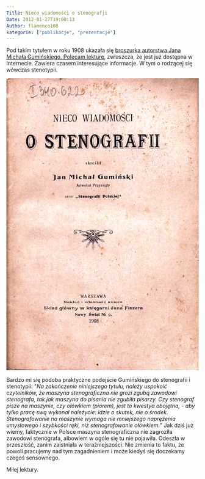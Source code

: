 ```yaml
---
Title: Nieco wiadomości o stenografji
Date: 2012-01-27T19:00:13
Author: flamenco108
kategorie: ["publikacje", "prezentacje"]
---
```


Pod takim tytułem w roku 1908 ukazała się 
[broszurka autorstwa Jana Michała Gumińskiego. Polecam lekturę](https://www.archive.org/details/NiecoWiedzyOStenografii),
zwłaszcza, że jest już dostępna w Internecie. Zawiera czasem
interesujące informacje. W tym o rodzącej się wówczas stenotypii.



![](nieco_wiad_o_steno.png)



Bardzo mi się podoba praktyczne podejście Gumińskiego do stenografii i
stenotypii: "*Na zakończenie niniejszego tytułu, należy uspokoić
czytelników, że maszyna stenograficzna nie grozi zgubą zawodowi
stenografa, tak jak maszyna do pisania nie zgubiła pisarzy. Czy
stenograf pisze na maszynie, czy ołówkiem (piórem), jest to kwestya
obojętna, - aby tylko pracę swą wykonał należycie: idzie o skutek, nie o
środek. Stenografowanie na maszynie wymaga nie mniejszego naprężenia
umysłowego i szybkości ręki, niż stenografowanie ołówkiem.*"
Jak dziś już wiemy, faktycznie w Polsce maszyna stenograficzna nie
zagroziła zawodowi stenografa, albowiem w ogóle się tu nie pojawiła.
Odeszła w przeszłość, zanim zaistniała w teraźniejszości. Nie zmienia to
faktu, że powoli pracujemy nad tym zagadnieniem i może kiedyś się
doczekamy czegoś sensownego.

Miłej lektury.
